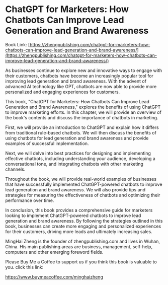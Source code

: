 # ChatGPT for Marketers: How Chatbots Can Improve Lead Generation and Brand Awareness

Book Link: [https://zhengpublishing.com/chatgpt-for-marketers-how-chatbots-can-improve-lead-generation-and-brand-awareness/](https://zhengpublishing.com/chatgpt-for-marketers-how-chatbots-can-improve-lead-generation-and-brand-awareness/)

As businesses continue to explore new and innovative ways to engage with their customers, chatbots have become an increasingly popular tool for improving lead generation and brand awareness. With the advent of advanced AI technology like GPT, chatbots are now able to provide more personalized and engaging experiences for customers.

This book, "ChatGPT for Marketers: How Chatbots Can Improve Lead Generation and Brand Awareness," explores the benefits of using ChatGPT to improve marketing efforts. In this chapter, we will provide an overview of the book's contents and discuss the importance of chatbots in marketing.

First, we will provide an introduction to ChatGPT and explain how it differs from traditional rule-based chatbots. We will then discuss the benefits of using chatbots for lead generation and brand awareness and provide examples of successful implementation.

Next, we will delve into best practices for designing and implementing effective chatbots, including understanding your audience, developing a conversational tone, and integrating chatbots with other marketing channels.

Throughout the book, we will provide real-world examples of businesses that have successfully implemented ChatGPT-powered chatbots to improve lead generation and brand awareness. We will also provide tips and strategies for measuring the effectiveness of chatbots and optimizing their performance over time.

In conclusion, this book provides a comprehensive guide for marketers looking to implement ChatGPT-powered chatbots to improve lead generation and brand awareness. By following the strategies outlined in this book, businesses can create more engaging and personalized experiences for their customers, driving more leads and ultimately increasing sales.

MingHai Zheng is the founder of zhengpublishing.com and lives in Wuhan, China. His main publishing areas are business, management, self-help, computers and other emerging foreword fields.

Please Buy Me a Coffee to support us if you think this book is valuable to you. click this link:

https://www.buymeacoffee.com/minghaizheng
